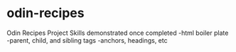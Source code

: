# odin-recipes
Odin Recipes Project
Skills demonstrated once completed
    -html boiler plate
    -parent, child, and sibling tags
    -anchors, headings, etc
    